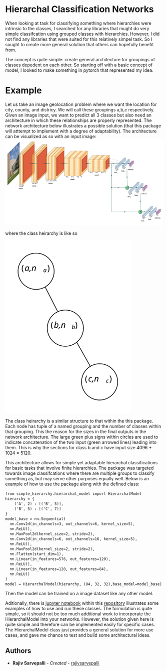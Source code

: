 # Hierarchal Classification Networks
When looking at task for classifying something where hierarchies were intrinsic to the classes, I searched for any libraries that mught do very simple classifcation using grouped classes with hierarchies. However, I did not find any libraries that were suited for this relatively simpel task. So I sought to create more general solution that others can hopefully benefit from.


The concept is quite simple: create general architecture for groupings of classes depedent on each other. So starting off with a basic concept of model, I looked to make something in pytorch that represented my idea.

# Example
Let us take an image geolocation problem where we want the location for city, county, and districy. We will call these groupings a,b,c respectively. Given an image input, we want to predict all 3 classes but also need an architecture in which these relationships are properly represented. The network architecture below illustrates a possible solution (that this package will atttempt to implement with a degree of adaptability).
The architecture can be visualized as so with an input image:
![Network Architecture](https://raw.githubusercontent.com/rajivsarvepalli/SimpleHierarchy/master/images/network.svg)

 where the class heirarchy is like so

![Class Heirarchy](https://raw.githubusercontent.com/rajivsarvepalli/SimpleHierarchy/master/images/tree.svg)

The class heirarchy is a similar structure to that within the this package. Each node has tuple of a named grouping and the number of classes within that grouping. This the reason for the sizes in the final outputs in the network architecture. The large green plus signs within circles are used to indicate concatenation of the two input (green arrowed lines) leading into them. This is why the sections for class b and c have input size 4096 + 1024 = 5120.

This architecture allows for simple yet adaptable hierarchal classifications for basic tasks that involve finite hierarchies. The package was targeted towards image classifcations where there are multiple groups to classify something as, but may serve other purposes equally well. Below is an example of how to use the package along with the defined class:
```
from simple_hierarchy.hierarchal_model import HierarchalModel 
hierarchy = {
    ('A', 2) : [('B', 5)],
    ('B', 5) : [('C', 7)]
}
model_base = nn.Sequential(
  nn.Conv2d(in_channels=3, out_channels=6, kernel_size=5), 
  nn.ReLU(), 
  nn.MaxPool2d(kernel_size=2, stride=2), 
  nn.Conv2d(in_channels=6, out_channels=16, kernel_size=5), 
  nn.ReLU(), 
  nn.MaxPool2d(kernel_size=2, stride=2), 
  nn.Flatten(start_dim=1), 
  nn.Linear(in_features=576, out_features=120), 
  nn.ReLU(), 
  nn.Linear(in_features=120, out_features=84), 
  nn.ReLU()
)
model = HierarchalModel(hierarchy, (84, 32, 32),base_model=model_base)
```
Then the model can be trained on a image dataset like any other model.

Aditionally, there is [jupyter notebook](https://github.com/rajivsarvepalli) within this [repository](https://github.com/rajivsarvepalli) illustrates some examples of how to use and run these classes. 
The formulation is quite simple, so it should not be too much additional work to incorporate the HierarchalModel into your networks.
However, the solution given here is quite simple and therefore can be implemented easily for specific cases. The HierarchalModel class just provides a general solution for more use cases, and gave me chance to test and build some architectural ideas.   
## Authors

* **Rajiv Sarvepalli** - *Created* - [rajivsarvepalli](https://github.com/rajivsarvepalli)
